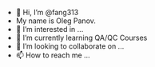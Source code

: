 - 👋 Hi, I’m @fang313
- My name is Oleg Panov. 
- 👀 I’m interested in ...
- 🌱 I’m currently learning QA/QC Courses
- 💞️ I’m looking to collaborate on ...
- 📫 How to reach me ...

<!---
fang313/fang313 is a ✨ special ✨ repository because its `README.md` (this file) appears on your GitHub profile.
You can click the Preview link to take a look at your changes.
--->
